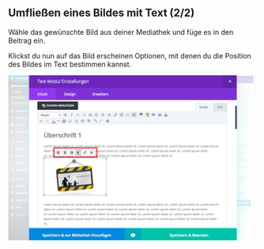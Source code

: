 ## Umfließen eines Bildes mit Text (2/2)

Wähle das gewünschte Bild aus deiner Mediathek und füge es in den Beitrag ein.

Klickst du nun auf das Bild erscheinen Optionen, mit denen du die Position des Bildes im Text bestimmen kannst.

![image](./assets/flow_2.jpg)
